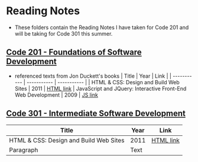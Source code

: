 # Reading Notes
- These folders contain the Reading Notes I have taken for Code 201 and will be taking for Code 301 this summer.

## [Code 201 - Foundations of Software Development](https://github.com/AnvayB/reading-notes/blob/main/Code%20201/201%20Notes%20Directory.md)
  - referenced texts from Jon Duckett's books
| Title | Year | Link |
| ----------- | ----------- | ----------- |
| HTML & CSS: Design and Build Web Sites | 2011 | [HTML link](https://www.amazon.com/HTML-CSS-Design-Build-Websites/dp/1118008189)
| JavaScript and JQuery: Interactive Front-End Web Development | 2009 | [JS link](https://www.amazon.com/JavaScript-JQuery-Interactive-Front-End-Development/dp/1118531647)

## [Code 301 - Intermediate Software Development](https://github.com/AnvayB/reading-notes/tree/main/Code%20301)

| Title | Year | Link |
| ----------- | ----------- | ----- |
| HTML & CSS: Design and Build Web Sites | 2011 | [HTML link](https://www.amazon.com/HTML-CSS-Design-Build-Websites/dp/1118008189)
| Paragraph   | Text        |
